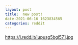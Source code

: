 ```yaml
--- 
layout: post 
title:  new post! 
date:2021-06-16 1623834565 
categories: reddit 
--- 
```

https://i.redd.it/lupusg5bgl571.jpg